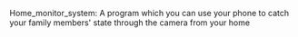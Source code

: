 Home_monitor_system:
A program which you can use your phone to catch your family members' state through the camera from your home
